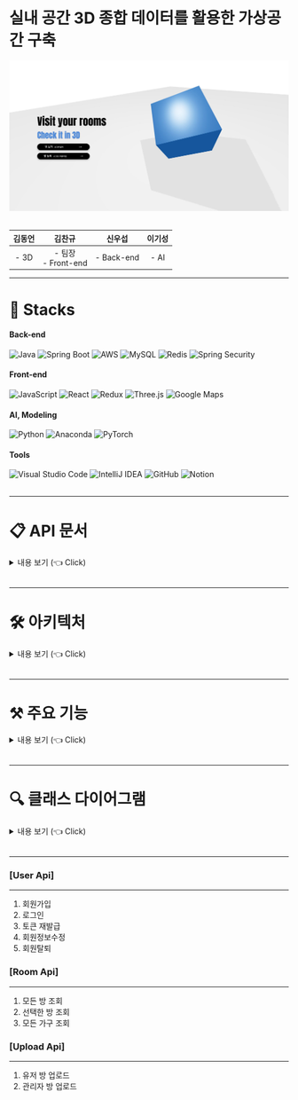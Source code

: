# 실내 공간 3D 종합 데이터를 활용한 가상공간 구축

<div align="center">
<img src="./img/welcomePage.JPG">
</div>

<br>

<div align="center">

|김동언|김찬규|신우섭| 이기성  |
|:---:|:---:|:---:|:---:|
|- 3D |- 팀장 <br> - Front-end|- Back-end|- AI |

</div>

---

# 🔨 Stacks

<div>

#### Back-end
<img alt="Java" src ="https://img.shields.io/badge/Java-007396.svg?&style=for-the-badge&logo=Java&logoColor=white"/>
  <img alt="Spring Boot" src ="https://img.shields.io/badge/Spring Boot-6DB33F.svg?&style=for-the-badge&logo=Spring Boot&logoColor=white"/>
<img alt="AWS" src ="https://img.shields.io/badge/AWS-232F3E.svg?&style=for-the-badge&logo=Amazon AWS&logoColor=white"/>
<img alt="MySQL" src ="https://img.shields.io/badge/MySQL-4479A1.svg?&style=for-the-badge&logo=MySQL&logoColor=white"/>
<img alt="Redis" src ="https://img.shields.io/badge/Redis-DC382D.svg?&style=for-the-badge&logo=Redis&logoColor=white"/>
<img alt="Spring Security" src ="https://img.shields.io/badge/Spring Security-6DB33F.svg?&style=for-the-badge&logo=Spring Security&logoColor=white"/>

<br>

#### Front-end
<img alt="JavaScript" src="https://img.shields.io/badge/JavaScript-F7DF1E?style=for-the-badge&logo=JavaScript&logoColor=white">
  <img alt="React" src="https://img.shields.io/badge/React-61DAFB?style=for-the-badge&logo=React&logoColor=white">
<img alt="Redux" src="https://img.shields.io/badge/Redux-764ABC?style=for-the-badge&logo=Redux&logoColor=white">
<img alt="Three.js" src="https://img.shields.io/badge/Three.js-000000?style=for-the-badge&logo=Three.js&logoColor=white">
<img alt="Google Maps" src="https://img.shields.io/badge/Google Maps-4285F4?style=for-the-badge&logo=Google Maps&logoColor=white">

<br>

#### AI, Modeling
<img alt="Python" src ="https://img.shields.io/badge/Python-3178C6.svg?&style=for-the-badge&logo=Python&logoColor=white"/>
<img alt="Anaconda" src ="https://img.shields.io/badge/Anaconda-44A833.svg?&style=for-the-badge&logo=Anaconda&logoColor=white"/>
<img alt="PyTorch" src ="https://img.shields.io/badge/PyTorch-EE4C2C.svg?&style=for-the-badge&logo=PyTorch&logoColor=white"/>

<br>

#### Tools
<img alt="Visual Studio Code" src ="https://img.shields.io/badge/Visual Studio Code-007ACC.svg?&style=for-the-badge&logo=Visual Studio Code&logoColor=white"/>
<img alt="IntelliJ IDEA" src ="https://img.shields.io/badge/IntelliJ IDEA-000000.svg?&style=for-the-badge&logo=IntelliJ IDEA&logoColor=white"/>
<img alt="GitHub" src ="https://img.shields.io/badge/GitHub-181717.svg?&style=for-the-badge&logo=GitHub&logoColor=white"/>
<img alt="Notion" src ="https://img.shields.io/badge/Notion-000000.svg?&style=for-the-badge&logo=Notion&logoColor=white"/>

</div>

<br>

---
# 📋 API 문서  <a name = "api"></a>

<details>
   <summary> 내용 보기 (👈 Click) </summary>
<br/>

[API 문서](https://app.gitbook.com/o/vevRp1jUjMUAYyXciGrZ/s/ONTo4Gk9wGMFQKmz9OxZ/)

</details>
<br>

---

# 🛠 아키텍처  <a name = "structure"></a>

<details>
   <summary> 내용 보기 (👈 Click) </summary>
<br>

<div align="center">
 <img src="./img/structure.JPG" alt="structure">
</div>

- Spring Boot 2.7.3
- AWS EC2 / S3
  - 3D 데이터는 JSON 형식의 파일이며 용량이 커 S3 스토리지에 저장
  - DB에는 S3의 객체 접근 URL을 저장하는 방식 채택
- MySQL + Redis

</details>
<br>

---

# ⚒️ 주요 기능  <a name = "function"></a>

<details>
   <summary> 내용 보기 (👈 Click) </summary>
<br>

<div align="center">
 <img src="./img/function.png" alt="function">
</div>

- 지도
  - 지도 내 검색을 통해 원하는 지역의 방을 찾아볼 수 있음
  - 등록된 방을 핀으로 지도에 표시
  - 핀 선택시 3D로 방을 확인할 수 있음
  - 기존의 방 보기 / 방의 구조만 보기 중 선택
    - 가구를 배치해 볼 수 있어 사전 인테리어 구상에 도움
    - 가구의 배치 초기화 기능 제공
- 회원가입
  - 방 등록을 원한다면 회원가입 필요
  - 요구되는 정보 : 아이디, 패스워드, 이름, 닉네임, 휴대폰 번호, 상호명
- 로그인
  - 개인정보 수정 기능 제공
  - .PTS 형식의 파일 업로드 기능 제공
  - 회원탈퇴시 등록한 방 정보 모두 삭제

</details>
<br>

---

# 🔍 클래스 다이어그램  <a name = "class"></a>

<details>
   <summary> 내용 보기 (👈 Click) </summary>
<br/>

<div align="center">
 <img src="./img/class.png" alt="class">
</div>

- 관계 정보

|    이름    |   유형   | 관련 클래스 |   연관 관계   |             설명             |
|:--------:|:------:|:------:|:---------:|:--------------------------:|
| Location | 단방향 연관 |  Room  | 1:1 연관 관계 | 한 개의 방은 한 개의 위치 정보만 가질 수 있다 |
|   User   | 양방향 연관 |  Room  | 1:N 연관 관계 | 유저는 여러 개의 방 정보를 가질 수 있다 |

</details>
<br>

---
### [User Api]
------------------
1. 회원가입
2. 로그인
3. 토큰 재발급
4. 회원정보수정
5. 회원탈퇴

### [Room Api]
------------------
1. 모든 방 조회
2. 선택한 방 조회
3. 모든 가구 조회

### [Upload Api]
------------------
1. 유저 방 업로드
2. 관리자 방 업로드
